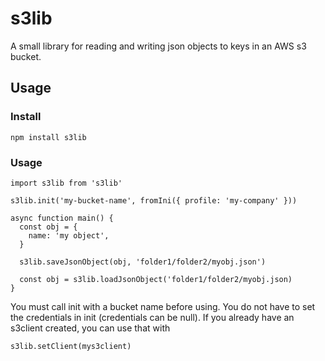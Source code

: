 # s3lib

A small library for reading and writing json objects to keys in an AWS s3 bucket.

## Usage

### Install
```
npm install s3lib
```

### Usage
```
import s3lib from 's3lib'

s3lib.init('my-bucket-name', fromIni({ profile: 'my-company' }))

async function main() {
  const obj = {
    name: 'my object',
  }

  s3lib.saveJsonObject(obj, 'folder1/folder2/myobj.json')

  const obj = s3lib.loadJsonObject('folder1/folder2/myobj.json)
}
```

You must call init with a bucket name before using. You do not have to set
the credentials in init (credentials can be null). If you already have an s3client
created, you can use that with 
```
s3lib.setClient(mys3client)
```